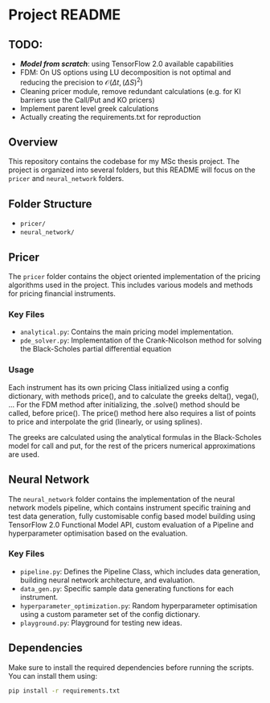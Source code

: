 # Project README

## TODO:

- ***Model from scratch***: using TensorFlow 2.0 available capabilities
- FDM: On US options using LU decomposition is not optimal and reducing the precision to $\mathcal{O}(\Delta t, (\Delta S)^2)$
- Cleaning pricer module, remove redundant calculations (e.g. for KI barriers use the Call/Put and KO pricers)
- Implement parent level greek calculations
- Actually creating the requirements.txt for reproduction

## Overview

This repository contains the codebase for my MSc thesis project. The project is organized into several folders, but this README will focus on the `pricer` and `neural_network` folders.

## Folder Structure

- `pricer/`
- `neural_network/`

## Pricer

The `pricer` folder contains the object oriented implementation of the pricing algorithms used in the project. This includes various models and methods for pricing financial instruments.

### Key Files

- `analytical.py`: Contains the main pricing model implementation.
- `pde_solver.py`: Implementation of the Crank-Nicolson method for solving the Black-Scholes partial differential equation

### Usage

Each instrument has its own pricing Class initialized using a config dictionary, with methods price(), and to calculate the greeks delta(), vega(), ...
For the FDM method after initializing, the .solve() method should be called, before price(). The price() method here also requires a list of points to price and interpolate the grid (linearly, or using splines).

The greeks are calculated using the analytical formulas in the Black-Scholes model for call and put, for the rest of the pricers numerical approximations are used.

## Neural Network

The `neural_network` folder contains the implementation of the neural network models pipeline, which contains instrument specific training and test data generation, fully customisable config based model building using TensorFlow 2.0 Functional Model API, custom evaluation of a Pipeline and hyperparameter optimisation based on the evaluation.

### Key Files

- `pipeline.py`: Defines the Pipeline Class, which includes data generation, building neural network architecture, and evaluation.
- `data_gen.py`: Specific sample data generating functions for each instrument.
- `hyperparameter_optimization.py`: Random hyperparameter optimisation using a custom parameter set of the config dictionary.
- `playground.py`: Playground for testing new ideas.

## Dependencies

Make sure to install the required dependencies before running the scripts. You can install them using:

```bash
pip install -r requirements.txt
```
